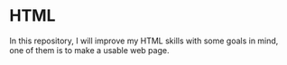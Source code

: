 # HTML
In this repository, I will improve my HTML skills with some goals in mind, one of them is to make a usable web page.
